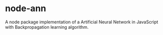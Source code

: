 # node-ann
A node package implementation of a Artificial Neural Network in JavaScript with Backpropagation learning algorithm.
